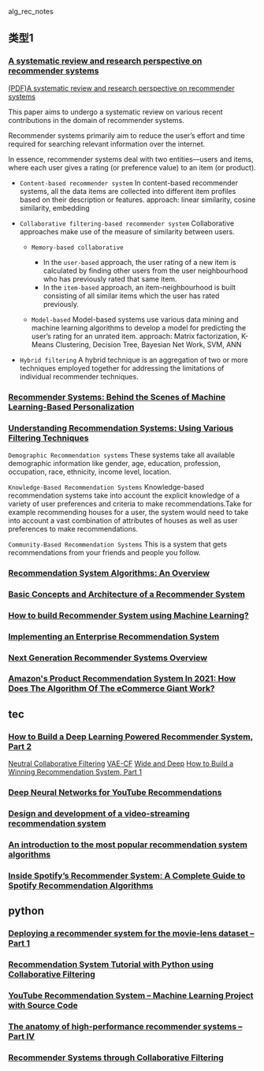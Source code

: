 alg_rec_notes


## 类型1
### [A systematic review and research perspective on recommender systems](https://journalofbigdata.springeropen.com/articles/10.1186/s40537-022-00592-5)
[(PDF)A systematic review and research perspective on recommender systems](https://journalofbigdata.springeropen.com/track/pdf/10.1186/s40537-022-00592-5.pdf)



This paper aims to undergo a systematic review on various recent contributions in the domain of recommender systems.

Recommender systems primarily aim to reduce the user’s effort and time required for searching relevant information over the internet.

In essence, recommender systems deal with two entities—users and items, where each user gives a rating (or preference value) to an item (or product).




- `Content-based recommender system`
In content-based recommender systems, all the data items are collected into different item profiles based on their description or features.
approach: linear similarity, cosine similarity, embedding


- `Collaborative filtering-based recommender system`
Collaborative approaches make use of the measure of similarity between users.

  - `Memory-based collaborative`
    - In the `user-based` approach, the user rating of a new item is calculated by finding other users from the user neighbourhood who has previously rated that same item. 
    - In the `item-based` approach, an item-neighbourhood is built consisting of all similar items which the user has rated previously.
  
  - `Model-based`
        Model-based systems use various data mining and machine learning algorithms to develop a model for predicting the user’s rating for an unrated item. 
        approach: Matrix factorization, K-Means Clustering, Decision Tree, Bayesian Net Work, SVM, ANN

- `Hybrid filtering`
A hybrid technique is an aggregation of two or more techniques employed together for addressing the limitations of individual recommender techniques.


### [Recommender Systems: Behind the Scenes of Machine Learning-Based Personalization](https://www.altexsoft.com/blog/recommender-system-personalization/)

### [Understanding Recommendation Systems: Using Various Filtering Techniques](https://www.mariogerard.com/recommendation-systems-filtering-techniques/)

`Demographic Recommendation systems`
These systems take all available demographic information like gender, age, education, profession, occupation, race, ethnicity, income level, location.


`Knowledge-Based Recommendation Systems`
Knowledge-based recommendation systems take into account the explicit knowledge of a variety of user preferences and criteria to make recommendations.Take for example recommending houses for a user, the system would need to take into account a vast combination of attributes of houses as well as user preferences to make recommendations.


`Community-Based Recommendation Systems`
This is a system that gets recommendations from your friends and people you follow.



### [Recommendation System Algorithms: An Overview](https://www.kdnuggets.com/2017/08/recommendation-system-algorithms-overview.html)

### [Basic Concepts and Architecture of a Recommender System](https://www.alibabacloud.com/blog/basic-concepts-and-architecture-of-a-recommender-system_596642)

### [How to build Recommender System using Machine Learning?](https://www.enjoyalgorithms.com/blog/recommender-system-using-machine-learning)

### [Implementing an Enterprise Recommendation System](https://towardsdatascience.com/implementing-an-enterprise-recommendation-system-89dd439db444)


### [Next Generation Recommender Systems Overview](https://www.xenonstack.com/blog/recommender-systems)

### [Amazon's Product Recommendation System In 2021: How Does The Algorithm Of The eCommerce Giant Work?](https://recostream.com/blog/amazon-recommendation-system)

## tec

### [How to Build a Deep Learning Powered Recommender System, Part 2](https://developer.nvidia.com/blog/how-to-build-a-winning-recommendation-system-part-2-deep-learning-for-recommender-systems/)

[Neutral Collaborative Filtering](https://github.com/NVIDIA/DeepLearningExamples/tree/master/TensorFlow/Recommendation/NCF)
[VAE-CF](https://github.com/NVIDIA/DeepLearningExamples/tree/master/TensorFlow/Recommendation/VAE-CF)
[Wide and Deep](https://github.com/NVIDIA/DeepLearningExamples/tree/master/TensorFlow2/Recommendation/WideAndDeep)
[How to Build a Winning Recommendation System, Part 1](https://developer.nvidia.com/blog/how-to-build-a-winning-recommendation-system-part-1/)




### [Deep Neural Networks for YouTube Recommendations](https://static.googleusercontent.com/media/research.google.com/en//pubs/archive/45530.pdf)
### [Design and development of a video-streaming recommendation system](https://aaltodoc.aalto.fi/bitstream/handle/123456789/40879/master_Elguero_Tejera_Jaime_2019.pdf?sequence=1&isAllowed=y)

### [An introduction to the most popular recommendation system algorithms](https://www.digitalscaler.eu/blog/digital-data/how-do-recommendation-systems-work/)

### [Inside Spotify’s Recommender System: A Complete Guide to Spotify Recommendation Algorithms](https://www.music-tomorrow.com/blog/how-spotify-recommendation-system-works-a-complete-guide-2022)

## python
### [Deploying a recommender system for the movie-lens dataset – Part 1](https://blog.codecentric.de/en/2019/07/recommender-system-movie-lens-dataset/)

### [Recommendation System Tutorial with Python using Collaborative Filtering](https://pub.towardsai.net/recommendation-system-in-depth-tutorial-with-python-for-netflix-using-collaborative-filtering-533ff8a0e444)

### [YouTube Recommendation System – Machine Learning Project with Source Code](https://data-flair.training/blogs/youtube-video-recommendation-system-ml/)

### [The anatomy of high-performance recommender systems – Part IV](https://www.algolia.com/blog/ai/the-anatomy-of-high-performance-recommender-systems-part-iv/)

### [Recommender Systems through Collaborative Filtering](https://www.dominodatalab.com/blog/recommender-systems-collaborative-filtering)